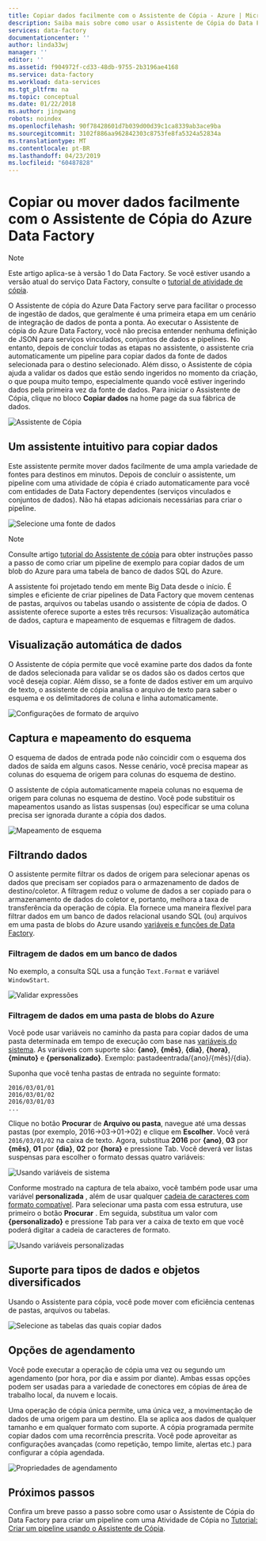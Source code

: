 ```yaml
---
title: Copiar dados facilmente com o Assistente de Cópia - Azure | Microsoft Docs
description: Saiba mais sobre como usar o Assistente de Cópia do Data Factory para copiar dados de fontes de dados com suporte para coletores.
services: data-factory
documentationcenter: ''
author: linda33wj
manager: ''
editor: ''
ms.assetid: f904972f-cd33-48db-9755-2b3196ae4168
ms.service: data-factory
ms.workload: data-services
ms.tgt_pltfrm: na
ms.topic: conceptual
ms.date: 01/22/2018
ms.author: jingwang
robots: noindex
ms.openlocfilehash: 90f78428601d7b039d00d39c1ca8339ab3ace9ba
ms.sourcegitcommit: 3102f886aa962842303c8753fe8fa5324a52834a
ms.translationtype: MT
ms.contentlocale: pt-BR
ms.lasthandoff: 04/23/2019
ms.locfileid: "60487828"
---
```

# <a name="copy-or-move-data-easily-with-azure-data-factory-copy-wizard"></a>Copiar ou mover dados facilmente com o Assistente de Cópia do Azure Data Factory
> [!NOTE]
> Este artigo aplica-se à versão 1 do Data Factory. Se você estiver usando a versão atual do serviço Data Factory, consulte o [tutorial de atividade de cópia](../quickstart-create-data-factory-dot-net.md). 


O Assistente de cópia do Azure Data Factory serve para facilitar o processo de ingestão de dados, que geralmente é uma primeira etapa em um cenário de integração de dados de ponta a ponta. Ao executar o Assistente de cópia do Azure Data Factory, você não precisa entender nenhuma definição de JSON para serviços vinculados, conjuntos de dados e pipelines. No entanto, depois de concluir todas as etapas no assistente, o assistente cria automaticamente um pipeline para copiar dados da fonte de dados selecionada para o destino selecionado. Além disso, o Assistente de cópia ajuda a validar os dados que estão sendo ingeridos no momento da criação, o que poupa muito tempo, especialmente quando você estiver ingerindo dados pela primeira vez da fonte de dados. Para iniciar o Assistente de Cópia, clique no bloco **Copiar dados** na home page da sua fábrica de dados.

![Assistente de Cópia](./media/data-factory-copy-wizard/copy-data-wizard.png)

## <a name="an-intuitive-wizard-for-copying-data"></a>Um assistente intuitivo para copiar dados
Este assistente permite mover dados facilmente de uma ampla variedade de fontes para destinos em minutos. Depois de concluir o assistente, um pipeline com uma atividade de cópia é criado automaticamente para você com entidades de Data Factory dependentes (serviços vinculados e conjuntos de dados). Não há etapas adicionais necessárias para criar o pipeline.   

![Selecione uma fonte de dados](./media/data-factory-copy-wizard/select-data-source-page.png)

> [!NOTE]
> Consulte artigo [tutorial do Assistente de cópia](data-factory-copy-data-wizard-tutorial.md) para obter instruções passo a passo de como criar um pipeline de exemplo para copiar dados de um blob do Azure para uma tabela de banco de dados SQL do Azure. 
> 
> 

A assistente foi projetado tendo em mente Big Data desde o início. É simples e eficiente de criar pipelines de Data Factory que movem centenas de pastas, arquivos ou tabelas usando o assistente de cópia de dados. O assistente oferece suporte a estes três recursos: Visualização automática de dados, captura e mapeamento de esquemas e filtragem de dados. 

## <a name="automatic-data-preview"></a>Visualização automática de dados
O Assistente de cópia permite que você examine parte dos dados da fonte de dados selecionada para validar se os dados são os dados certos que você deseja copiar. Além disso, se a fonte de dados estiver em um arquivo de texto, o assistente de cópia analisa o arquivo de texto para saber o esquema e os delimitadores de coluna e linha automaticamente. 

![Configurações de formato de arquivo](./media/data-factory-copy-wizard/file-format-settings.png)

## <a name="schema-capture-and-mapping"></a>Captura e mapeamento do esquema
O esquema de dados de entrada pode não coincidir com o esquema dos dados de saída em alguns casos. Nesse cenário, você precisa mapear as colunas do esquema de origem para colunas do esquema de destino. 

O assistente de cópia automaticamente mapeia colunas no esquema de origem para colunas no esquema de destino. Você pode substituir os mapeamentos usando as listas suspensas (ou) especificar se uma coluna precisa ser ignorada durante a cópia dos dados.   

![Mapeamento de esquema](./media/data-factory-copy-wizard/schema-mapping.png)

## <a name="filtering-data"></a>Filtrando dados
O assistente permite filtrar os dados de origem para selecionar apenas os dados que precisam ser copiados para o armazenamento de dados de destino/coletor. A filtragem reduz o volume de dados a ser copiado para o armazenamento de dados do coletor e, portanto, melhora a taxa de transferência da operação de cópia. Ela fornece uma maneira flexível para filtrar dados em um banco de dados relacional usando SQL (ou) arquivos em uma pasta de blobs do Azure usando [variáveis e funções de Data Factory](data-factory-functions-variables.md).   

### <a name="filtering-of-data-in-a-database"></a>Filtragem de dados em um banco de dados
No exemplo, a consulta SQL usa a função `Text.Format` e variável `WindowStart`. 

![Validar expressões](./media/data-factory-copy-wizard/validate-expressions.png)

### <a name="filtering-of-data-in-an-azure-blob-folder"></a>Filtragem de dados em uma pasta de blobs do Azure
Você pode usar variáveis no caminho da pasta para copiar dados de uma pasta determinada em tempo de execução com base nas [variáveis do sistema](data-factory-functions-variables.md#data-factory-system-variables). As variáveis com suporte são: **{ano}**, **{mês}**, **{dia}**, **{hora}**, **{minuto}** e **{personalizado}**. Exemplo: pastadeentrada/{ano}/{mês}/{dia}.

Suponha que você tenha pastas de entrada no seguinte formato:

    2016/03/01/01
    2016/03/01/02
    2016/03/01/03
    ...

Clique no botão **Procurar** de **Arquivo ou pasta**, navegue até uma dessas pastas (por exemplo, 2016->03->01->02) e clique em **Escolher**. Você verá `2016/03/01/02` na caixa de texto. Agora, substitua **2016** por **{ano}**, **03** por **{mês}**, **01** por **{dia}**, **02** por **{hora}** e pressione Tab. Você deverá ver listas suspensas para escolher o formato dessas quatro variáveis:

![Usando variáveis de sistema](./media/data-factory-copy-wizard/blob-standard-variables-in-folder-path.png)   

Conforme mostrado na captura de tela abaixo, você também pode usar uma variável **personalizada** , além de usar qualquer [cadeia de caracteres com formato compatível](https://msdn.microsoft.com/library/8kb3ddd4.aspx). Para selecionar uma pasta com essa estrutura, use primeiro o botão **Procurar** . Em seguida, substitua um valor com **{personalizado}** e pressione Tab para ver a caixa de texto em que você poderá digitar a cadeia de caracteres de formato.     

![Usando variáveis personalizadas](./media/data-factory-copy-wizard/blob-custom-variables-in-folder-path.png)

## <a name="support-for-diverse-data-and-object-types"></a>Suporte para tipos de dados e objetos diversificados
Usando o Assistente para cópia, você pode mover com eficiência centenas de pastas, arquivos ou tabelas.

![Selecione as tabelas das quais copiar dados](./media/data-factory-copy-wizard/select-tables-to-copy-data.png)

## <a name="scheduling-options"></a>Opções de agendamento
Você pode executar a operação de cópia uma vez ou segundo um agendamento (por hora, por dia e assim por diante). Ambas essas opções podem ser usadas para a variedade de conectores em cópias de área de trabalho local, da nuvem e locais.

Uma operação de cópia única permite, uma única vez, a movimentação de dados de uma origem para um destino. Ela se aplica aos dados de qualquer tamanho e em qualquer formato com suporte. A cópia programada permite copiar dados com uma recorrência prescrita. Você pode aproveitar as configurações avançadas (como repetição, tempo limite, alertas etc.) para configurar a cópia agendada.

![Propriedades de agendamento](./media/data-factory-copy-wizard/scheduling-properties.png)

## <a name="next-steps"></a>Próximos passos
Confira um breve passo a passo sobre como usar o Assistente de Cópia do Data Factory para criar um pipeline com uma Atividade de Cópia no [Tutorial: Criar um pipeline usando o Assistente de Cópia](data-factory-copy-data-wizard-tutorial.md).


